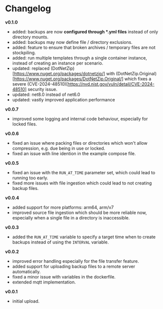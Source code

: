 # Changelog

**v0.1.0**
- added: backups are now **configured through \*.yml files** instead of only directory mounts.
- added: backups may now define file / directory exclusions.
- added: feature to ensure that broken archives / temporary files are not stockpiling.
- added: run multiple templates through a single container instance, instead of creating an instance per scenario.
- updated: replaced (DotNetZip)[https://www.nuget.org/packages/dotnetzip/] with (DotNetZip.Original)[https://www.nuget.org/packages/DotNetZip.Original/] which fixes a severe (CVE-2024-48510)[https://nvd.nist.gov/vuln/detail/CVE-2024-48510] security issue.
- updated: net8.0 instead of net6.0
- updated: vastly improved application performance

**v0.0.7**
- improved some logging and internal code behaviour, especially for locked files.

**v0.0.6**
- fixed an issue where packing files or directories which won't allow compression, e.g. due being in use or locked.
- fixed an issue with line idention in the example compose file.

**v0.0.5**
- fixed an issue with the `RUN_AT_TIME` parameter set, which could lead to running too early.
- fixed more issues with file ingestion which could lead to not creating backup files.

**v0.0.4**
- added support for more platforms: arm64, arm/v7
- improved source file ingestion which should be more reliable now, especially when a single file in a directory is inaccessible.

**v0.0.3**
- added the `RUN_AT_TIME` variable to specify a target time when to create backups instead of using the `INTERVAL` variable.

**v0.0.2**
- improved error handling especially for the file transfer feature.
- added support for uploading backup files to a remote server automatically.
- fixed a minor issue with variables in the dockerfile.
- extended mqtt implementation.

**v0.0.1**
- initial upload.
